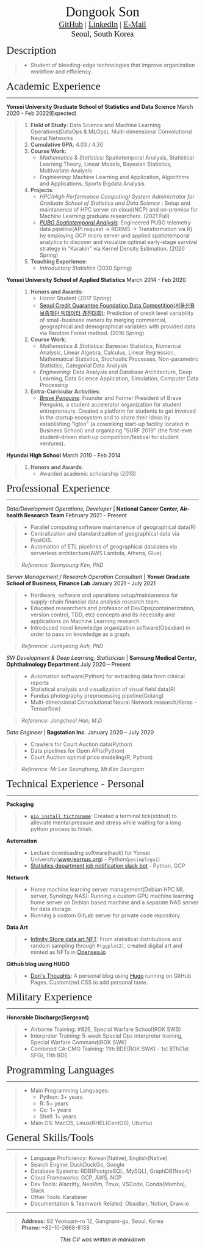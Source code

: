 <center><span style="font-family:Didot; font-size:2.5em;">Dongook Son</span></center>
<center><span style="font-family:Didot; font-size:1.5em;">
   <a href="https://github.com/donny-son">GitHub</a>
   |
   <a href="https://www.linkedin.com/in/dongook-son">LinkedIn</a>
   |
   <a href="mailto:dongook.son@yonsei.ac.kr">E-Mail</a>
</span></center>
<center><span style="font-family:Didot; font-size:1.5em;">Seoul, South Korea</span></center>

<span style="font-family:Didot; font-size:2em;">Description</span>
> * Student of bleeding-edge technologies that improve organization workflow and efficiency.

<span style="font-family:Didot; font-size:2em;">Academic Experience</span>
<br />
- - - -

**Yonsei University Graduate School of Statistics and Data Science**              March 2020 - Feb 2022(Expected)
   
> 1. **Field of Study**: Data Science and Machine Learning Operations(DataOps & MLOps), Multi-dimensional Convolutional Neural Networks
> 1. **Cumulative GPA**: 4.03 / 4.30
> 1. **Course Work**: 
>     - *Mathematics & Statistics*: Spatiotemporal Analysis, Statistical Learning Theory, Linear Models, Bayesian Statistics, Multivariate Analysis
>     - *Engineering*: Machine Learning and Application, Algorithms and Applications, Sports Bigdata Analysis
> 1. **Projects**: 
>     - *HPC(High Performance Computing) System Administrator for Graduate School of Statistics and Data Science* : Setup and maintanence of HPC server on cloud(NCP) and on-premise for Machine Learning graduate researchers. (2021 Fall)
>     - *[PUBG Spatiotemporal Analysis](https://github.com/donny-son/PUBG-spatio-temporal-analysis)*: Engineered PUBG telemetry data pipeline(API request -> RDBMS -> Transformation via R) by employing GCP micro server and applied spatiotemporal analytics to discover and visualize optimal early-stage survival strategy in "Karakin" via Kernel Density Estimation. (2020 Spring)
> 1. **Teaching Experience**: 
>     - *Introductory Statistics* (2020 Spring)

**Yonsei University School of Applied Statistics**                                March 2014 - Feb 2020 
   
> 1. **Honors and Awards**: 
>     - Honor Student (2017 Spring)
>    - [Seoul Credit Guarantee Foundation Data Competition(서울신용보증재단 빅데이터 경진대회)](https://news.mt.co.kr/mtview.php?no=2016090706008239915): Prediction of credit level variability of small-business owners by merging commercial, geographical and demographical variables with provided data via Random Forest method. (2016 Spring) 
> 1. **Course Work**: 
>     - *Mathematics & Statistics*: Bayesian Statistics, Numerical Analysis, Linear Algebra, Calculus, Linear Regression, Mathematical Statistics, Stochastic Processes, Non-parametric Statistics, Categorial Data Analysis
>     - *Engineering*: Data Analysis and Database Architecture, Deep Learning, Data Science Application, Simulation, Computer Data Processing
> 1. **Extra-Curricular Activities**:
>     - *[Brave Penguins](https://www.instagram.com/bravepenguins)*: Founder and Former President of Brave Penguins, a student accelerator organization for student entrepreneurs. Created a platform for students to get involved in the startup ecosystem and to share their ideas by establishing "Igloo" (a coworking start-up facility located in Business School) and organizing "SURF 2019" (the first-ever student-driven start-up competition/festival for student ventures).

**Hyundai High School**                               March 2010 - Feb 2014 

> 1. **Honors and Awards**: 
>     - Awarded academic scholarship (2013)

<span style="font-family:Didot; font-size:2em;">Professional Experience</span>
<br />
- - - -

*Data/Development Operations, Developer* | **National Cancer Center, Air-health Research Team** February 2021 – Present
> - Parallel computing software maintanence of geographical data(R)
> - Centralization and standardization of geographical data via PostGIS.
> - Automation of ETL pipelines of geographical datalakes via serverless architecture(AWS Lambda, Athena, Glue).

> *Reference: Seonyoung Kim, PhD*

*Server Management / Research Operation Consultant* |  **Yonsei Graduate School of Business, Finance Lab** January 2021 – July 2021
> - Hardware, software and operations setup/maintanence for supply-chain financial data analysis research team. 
> - Educated researchers and professor of DevOps(containerization, version control, TDD, etc) concepts and its necessity and applications on Machine Learning research.
> - Introduced novel knowledge organization software(Obsidian) in order to pass on knowledge as a graph.

> *Reference: Junkyeong Auh, PhD*

*SW Development & Deep Learning, Statistician* | **Samsung Medical Center, Ophthalmology Department** July 2020 – Present
> - Automation software(Python) for extracting data from clinical reports
> - Statistical analysis and visualization of visual field data(R)
> - Fundus photography preprocessing pipeline(Golang)
> - Multi-dimensional Convolutional Neural Network research(Keras - Tensorflow)

> *Reference: Jongcheol Han, M.D.*

*Data Engineer* | **Bagstation Inc.** January 2020 – July 2020
> - Crawlers for Court Auction data(Python)
> - Data pipelines for Open APIs(Python)
> - Court Auction optimal price modeling(R, Python)  

> *Reference: Mr.Lee Seunghong, Mr.Kim Seongam*


<span style="font-family:Didot; font-size:2em;">Technical Experience - Personal</span>
<br />
- - - -


**Packaging** 
> - [`pip install tictronome`](https://github.com/donny-son/tictronome): Created a terminal tick(stdout) to alleviate mental pressure and stress while waiting for a long python process to finish.

**Automation** 
> - Lecture downloading software(hack) for Yonsei University(www.learnus.org) - Python(`pysimplegui`)
> - [Statistics department job notification slack bot](https://github.com/donny-son/career-yonsei-updater) - Python, GCP

**Network** 
> - Home machine learning server management(Debian HPC ML server, Synology NAS): Running a custom GPU machine learning home server on Debian based machine and a separate NAS server for data storage.
> - Running a custom GitLab server for private code repository.

**Data Art** 
> - [Infinity Stone data art NFT](https://donny-son.github.io/posts/drawing-gemstones-with-ggplot/): From statistical distributions and random sampling through `R(ggplot2)`, created digital art and minted as NFTs in [Opensea.io](https://opensea.io/DNYSN)


**Github blog using HUGO** 
> - [Don's Thoughts](https://donny-son.github.io/): A personal blog using [Hugo](https://gohugo.io/) running on GitHub Pages. Customized CSS to add personal taste.


<span style="font-family:Didot; font-size:2em;">Military Experience</span>
<br />
- - - -
**Honorable Discharge(Sergeant)**
> * Airborne Training: #826, Special Warfare School(ROK SWS)
> * Interpreter Training: 5-week Special Ops interpreter training, Special Warfare Command(ROK SWK)
> * Combined CA-CMO Training: 11th BDE(ROK SWK) - 1st BTN(1st SFG), 11th BDE

<span style="font-family:Didot; font-size:2em;">Programming Languages</span>
<br />
- - - -

   > * Main Programming Languages: 
   >   - Python: 3+ years 
   >   - R: 5+ years 
   >   - Go: 1+ years
   >   - Shell: 1+ years
   > * Main OS: MacOS, Linux(RHEL(CentOS), Ubuntu)


<span style="font-family:Didot; font-size:2em;">General Skills/Tools</span>
<br />
- - - -

> * Language Proficiency: Korean(Native), English(Native)
> * Search Engine: DuckDuckGo, Google
> * Database Systems: RDB(PostgreSQL, MySQL), GraphDB(Neo4j)
> * Cloud Frameworks: GCP, AWS, NCP
> * Dev Tools: Alacritty, NeoVim, Tmux, VSCode, Conda(Mamba), Slack
> * Other Tools: Karabiner
> * Documentation & Teamwork Related: Obsidian, Notion, Draw.io

- - - -

> **Address:**  92 Yeoksam-ro 12, Gangnam-gu, Seoul, Korea  
> **Phone:**    +82-10-2668-8138  
<center style="font-style:oblique">This CV was written in markdown</center>
